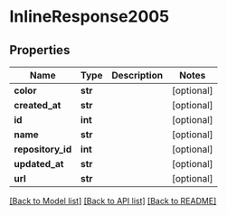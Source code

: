 # InlineResponse2005

## Properties
Name | Type | Description | Notes
------------ | ------------- | ------------- | -------------
**color** | **str** |  | [optional] 
**created_at** | **str** |  | [optional] 
**id** | **int** |  | [optional] 
**name** | **str** |  | [optional] 
**repository_id** | **int** |  | [optional] 
**updated_at** | **str** |  | [optional] 
**url** | **str** |  | [optional] 

[[Back to Model list]](../README.md#documentation-for-models) [[Back to API list]](../README.md#documentation-for-api-endpoints) [[Back to README]](../README.md)

